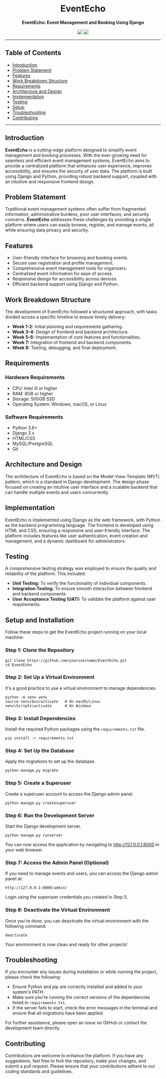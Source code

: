 <h1 align="center">EventEcho</h1>
<p align="center">
  <strong>EventEcho: Event Management and Booking Using Django</strong>
</p>

<p align="center">
  <img src="https://img.shields.io/badge/Status-Completed-brightgreen.svg">
  <img src="https://img.shields.io/badge/Technology-Django%20%7C%20Python%20%7C%20HTML%20%7C%20CSS-blue.svg">
</p>

---

<h2>Table of Contents</h2>

<ul>
  <li><a href="#introduction">Introduction</a></li>
  <li><a href="#problem-statement">Problem Statement</a></li>
  <li><a href="#features">Features</a></li>
  <li><a href="#work-breakdown-structure">Work Breakdown Structure</a></li>
  <li><a href="#requirements">Requirements</a></li>
  <li><a href="#architecture-and-design">Architecture and Design</a></li>
  <li><a href="#implementation">Implementation</a></li>
  <li><a href="#testing">Testing</a></li>
  <li><a href="#setup">Setup</a></li>
  <li><a href="#troubleshooting">Troubleshooting</a></li>
  <li><a href="#contributing">Contributing</a></li>
</ul>

---

<h2 id="introduction">Introduction</h2>

<p>
  <strong>EventEcho</strong> is a cutting-edge platform designed to simplify event management and booking processes. With the ever-growing need for seamless and efficient event management systems, EventEcho aims to provide a centralized platform that enhances user experience, improves accessibility, and ensures the security of user data. The platform is built using Django and Python, providing robust backend support, coupled with an intuitive and responsive frontend design.
</p>

<h2 id="problem-statement">Problem Statement</h2>

<p>
  Traditional event management systems often suffer from fragmented information, administrative burdens, poor user interfaces, and security concerns. <strong>EventEcho</strong> addresses these challenges by providing a single platform where users can easily browse, register, and manage events, all while ensuring data privacy and security.
</p>

<h2 id="features">Features</h2>

<ul>
  <li>User-friendly interface for browsing and booking events.</li>
  <li>Secure user registration and profile management.</li>
  <li>Comprehensive event management tools for organizers.</li>
  <li>Centralized event information for ease of access.</li>
  <li>Responsive design for accessibility across devices.</li>
  <li>Efficient backend support using Django and Python.</li>
</ul>

<h2 id="work-breakdown-structure">Work Breakdown Structure</h2>

<p>
  The development of EventEcho followed a structured approach, with tasks divided across a specific timeline to ensure timely delivery:
</p>

<ul>
  <li><strong>Week 1-2:</strong> Initial planning and requirements gathering.</li>
  <li><strong>Week 3-4:</strong> Design of frontend and backend architecture.</li>
  <li><strong>Week 5-6:</strong> Implementation of core features and functionalities.</li>
  <li><strong>Week 7:</strong> Integration of frontend and backend components.</li>
  <li><strong>Week 8:</strong> Testing, debugging, and final deployment.</li>
</ul>

<h2 id="requirements">Requirements</h2>

<h3>Hardware Requirements</h3>

<ul>
  <li>CPU: Intel i5 or higher</li>
  <li>RAM: 8GB or higher</li>
  <li>Storage: 500GB SSD</li>
  <li>Operating System: Windows, macOS, or Linux</li>
</ul>

<h3>Software Requirements</h3>

<ul>
  <li>Python 3.6+</li>
  <li>Django 3.x</li>
  <li>HTML/CSS</li>
  <li>MySQL/PostgreSQL</li>
  <li>Git</li>
</ul>

<h2 id="architecture-and-design">Architecture and Design</h2>

<p>
  The architecture of EventEcho is based on the Model-View-Template (MVT) pattern, which is a standard in Django development. The design phase focused on creating an intuitive user interface and a scalable backend that can handle multiple events and users concurrently.
</p>

<h2 id="implementation">Implementation</h2>

<p>
  EventEcho is implemented using Django as the web framework, with Python as the backend programming language. The frontend is developed using HTML and CSS, ensuring a responsive and user-friendly interface. The platform includes features like user authentication, event creation and management, and a dynamic dashboard for administrators.
</p>

<h2 id="testing">Testing</h2>

<p>
  A comprehensive testing strategy was employed to ensure the quality and reliability of the platform. This included:
</p>

<ul>
  <li><strong>Unit Testing:</strong> To verify the functionality of individual components.</li>
  <li><strong>Integration Testing:</strong> To ensure smooth interaction between frontend and backend components.</li>
  <li><strong>User Acceptance Testing (UAT):</strong> To validate the platform against user requirements.</li>
</ul>


<h2 id="setup">Setup and Installation</h2>

<p>Follow these steps to get the EventEcho project running on your local machine:</p>

<h3>Step 1: Clone the Repository</h3>

<pre><code>git clone https://github.com/yourusername/EventEcho.git
cd EventEcho
</code></pre>

<h3>Step 2: Set Up a Virtual Environment</h3>

<p>It's a good practice to use a virtual environment to manage dependencies.</p>

<pre><code>python -m venv venv
source venv/bin/activate   # On macOS/Linux
venv\Scripts\activate      # On Windows
</code></pre>

<h3>Step 3: Install Dependencies</h3>

<p>Install the required Python packages using the <code>requirements.txt</code> file.</p>

<pre><code>pip install -r requirements.txt
</code></pre>

<h3>Step 4: Set Up the Database</h3>

<p>Apply the migrations to set up the database.</p>

<pre><code>python manage.py migrate
</code></pre>

<h3>Step 5: Create a Superuser</h3>

<p>Create a superuser account to access the Django admin panel.</p>

<pre><code>python manage.py createsuperuser
</code></pre>

<h3>Step 6: Run the Development Server</h3>

<p>Start the Django development server.</p>

<pre><code>python manage.py runserver
</code></pre>

<p>You can now access the application by navigating to <a href="http://127.0.0.1:8000" target="_blank">http://127.0.0.1:8000</a> in your web browser.</p>

<h3>Step 7: Access the Admin Panel (Optional)</h3>

<p>If you need to manage events and users, you can access the Django admin panel at:</p>

<pre><code>http://127.0.0.1:8000/admin/
</code></pre>

<p>Login using the superuser credentials you created in Step 5.</p>

<h3>Step 8: Deactivate the Virtual Environment</h3>

<p>Once you're done, you can deactivate the virtual environment with the following command:</p>

<pre><code>deactivate
</code></pre>

<p>Your environment is now clean and ready for other projects!</p>

<h2 id="troubleshooting">Troubleshooting</h2>

<p>If you encounter any issues during installation or while running the project, please check the following:</p>

<ul>
  <li>Ensure Python and pip are correctly installed and added to your system's PATH.</li>
  <li>Make sure you're running the correct versions of the dependencies listed in <code>requirements.txt</code>.</li>
  <li>If the server fails to start, check the error messages in the terminal and ensure that all migrations have been applied.</li>
</ul>

<p>For further assistance, please open an issue on GitHub or contact the development team directly.</p>

<h2 id="contributing">Contributing</h2>

<p>
  Contributions are welcome to enhance the platform. If you have any suggestions, feel free to fork the repository, make your changes, and submit a pull request. Please ensure that your contributions adhere to our coding standards and guidelines.
</p>

